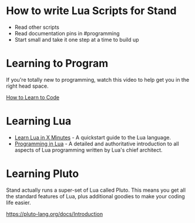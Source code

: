 # How to write Lua Scripts for Stand

- Read other scripts
- Read documentation pins in #programming
- Start small and take it one step at a time to build up

# Learning to Program

If you're totally new to programming, 
watch this video to help get you in the right head space.

[How to Learn to Code](https://www.youtube.com/watch?v=mvK0UzFNw1Q)

# Learning Lua

* [Learn Lua in X Minutes](https://learnxinyminutes.com/docs/lua/) - A quickstart guide to the Lua language.
* [Programming in Lua](https://www.lua.org/pil/contents.html) -
A detailed and authoritative introduction to all aspects of Lua programming written by Lua's chief architect.

# Learning Pluto

Stand actually runs a super-set of Lua called Pluto.
This means you get all the standard features of Lua,
plus additional goodies to make your coding life easier.

https://pluto-lang.org/docs/Introduction
